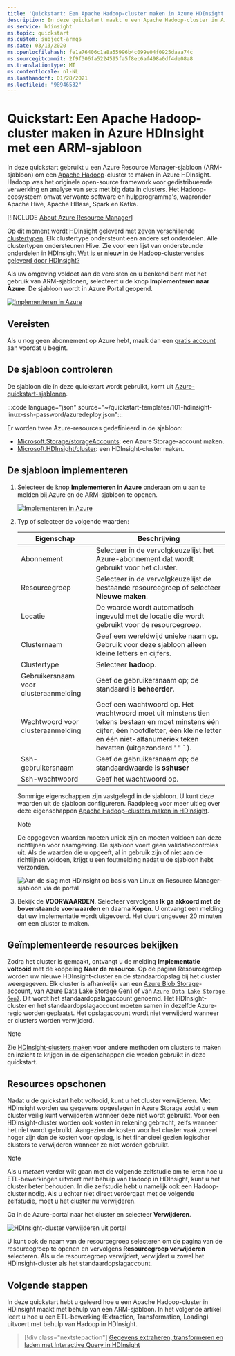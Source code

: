 ```yaml
---
title: 'Quickstart: Een Apache Hadoop-cluster maken in Azure HDInsight met Resource Manager-sjabloon'
description: In deze quickstart maakt u een Apache Hadoop-cluster in Azure HDInsight met Resource Manager-sjabloon
ms.service: hdinsight
ms.topic: quickstart
ms.custom: subject-armqs
ms.date: 03/13/2020
ms.openlocfilehash: fe1a76406c1a8a55996b4c099e04f0925daaa74c
ms.sourcegitcommit: 2f9f306fa5224595fa5f8ec6af498a0df4de08a8
ms.translationtype: MT
ms.contentlocale: nl-NL
ms.lasthandoff: 01/28/2021
ms.locfileid: "98946532"
---
```

# <a name="quickstart-create-apache-hadoop-cluster-in-azure-hdinsight-using-arm-template"></a>Quickstart: Een Apache Hadoop-cluster maken in Azure HDInsight met een ARM-sjabloon

In deze quickstart gebruikt u een Azure Resource Manager-sjabloon (ARM-sjabloon) om een [Apache Hadoop](./apache-hadoop-introduction.md)-cluster te maken in Azure HDInsight. Hadoop was het originele open-source framework voor gedistribueerde verwerking en analyse van sets met big data in clusters. Het Hadoop-ecosysteem omvat verwante software en hulpprogramma's, waaronder Apache Hive, Apache HBase, Spark en Kafka.

[!INCLUDE [About Azure Resource Manager](../../../includes/resource-manager-quickstart-introduction.md)]
  
Op dit moment wordt HDInsight geleverd met [zeven verschillende clustertypen](../hdinsight-overview.md#cluster-types-in-hdinsight). Elk clustertype ondersteunt een andere set onderdelen. Alle clustertypen ondersteunen Hive. Zie voor een lijst van ondersteunde onderdelen in HDInsight [Wat is er nieuw in de Hadoop-clusterversies geleverd door HDInsight?](../hdinsight-component-versioning.md)  

Als uw omgeving voldoet aan de vereisten en u benkend bent met het gebruik van ARM-sjablonen, selecteert u de knop **Implementeren naar Azure**. De sjabloon wordt in Azure Portal geopend.

[![Implementeren in Azure](../../media/template-deployments/deploy-to-azure.svg)](https://portal.azure.com/#create/Microsoft.Template/uri/https%3A%2F%2Fraw.githubusercontent.com%2FAzure%2Fazure-quickstart-templates%2Fmaster%2F101-hdinsight-linux-ssh-password%2Fazuredeploy.json)

## <a name="prerequisites"></a>Vereisten

Als u nog geen abonnement op Azure hebt, maak dan een [gratis account](https://azure.microsoft.com/free/?WT.mc_id=A261C142F) aan voordat u begint.

## <a name="review-the-template"></a>De sjabloon controleren

De sjabloon die in deze quickstart wordt gebruikt, komt uit [Azure-quickstart-sjablonen](https://azure.microsoft.com/resources/templates/101-hdinsight-linux-ssh-password/).

:::code language="json" source="~/quickstart-templates/101-hdinsight-linux-ssh-password/azuredeploy.json":::

Er worden twee Azure-resources gedefinieerd in de sjabloon:

* [Microsoft.Storage/storageAccounts](/azure/templates/microsoft.storage/storageaccounts): een Azure Storage-account maken.
* [Microsoft.HDInsight/cluster](/azure/templates/microsoft.hdinsight/clusters): een HDInsight-cluster maken.

## <a name="deploy-the-template"></a>De sjabloon implementeren

1. Selecteer de knop **Implementeren in Azure** onderaan om u aan te melden bij Azure en de ARM-sjabloon te openen.

    [![Implementeren in Azure](../../media/template-deployments/deploy-to-azure.svg)](https://portal.azure.com/#create/Microsoft.Template/uri/https%3A%2F%2Fraw.githubusercontent.com%2FAzure%2Fazure-quickstart-templates%2Fmaster%2F101-hdinsight-linux-ssh-password%2Fazuredeploy.json)

1. Typ of selecteer de volgende waarden:

    |Eigenschap  |Beschrijving  |
    |---------|---------|
    |Abonnement|Selecteer in de vervolgkeuzelijst het Azure-abonnement dat wordt gebruikt voor het cluster.|
    |Resourcegroep|Selecteer in de vervolgkeuzelijst de bestaande resourcegroep of selecteer **Nieuwe maken**.|
    |Locatie|De waarde wordt automatisch ingevuld met de locatie die wordt gebruikt voor de resourcegroep.|
    |Clusternaam|Geef een wereldwijd unieke naam op. Gebruik voor deze sjabloon alleen kleine letters en cijfers.|
    |Clustertype | Selecteer **hadoop**. |
    |Gebruikersnaam voor clusteraanmelding|Geef de gebruikersnaam op; de standaard is **beheerder**.|
    |Wachtwoord voor clusteraanmelding|Geef een wachtwoord op. Het wachtwoord moet uit minstens tien tekens bestaan en moet minstens één cijfer, één hoofdletter, één kleine letter en één niet-alfanumeriek teken bevatten (uitgezonderd ' " ` ). |
    |Ssh-gebruikersnaam|Geef de gebruikersnaam op; de standaardwaarde is **sshuser**|
    |Ssh-wachtwoord|Geef het wachtwoord op.|

    Sommige eigenschappen zijn vastgelegd in de sjabloon.  U kunt deze waarden uit de sjabloon configureren. Raadpleeg voor meer uitleg over deze eigenschappen [Apache Hadoop-clusters maken in HDInsight](../hdinsight-hadoop-provision-linux-clusters.md).

    > [!NOTE]  
    > De opgegeven waarden moeten uniek zijn en moeten voldoen aan deze richtlijnen voor naamgeving. De sjabloon voert geen validatiecontroles uit. Als de waarden die u opgeeft, al in gebruik zijn of niet aan de richtlijnen voldoen, krijgt u een foutmelding nadat u de sjabloon hebt verzonden.  

    ![Aan de slag met HDInsight op basis van Linux en Resource Manager-sjabloon via de portal](./media/apache-hadoop-linux-tutorial-get-started/hdinsight-linux-get-started-arm-template-on-portal.png "Hadoop-cluster in HDInsight implementeren met behulp van de Azure-portal en een resourcegroepsbeheerdersjabloon")

1. Bekijk de **VOORWAARDEN**. Selecteer vervolgens **Ik ga akkoord met de bovenstaande voorwaarden** en daarna **Kopen**. U ontvangt een melding dat uw implementatie wordt uitgevoerd. Het duurt ongeveer 20 minuten om een cluster te maken.

## <a name="review-deployed-resources"></a>Geïmplementeerde resources bekijken

Zodra het cluster is gemaakt, ontvangt u de melding **Implementatie voltooid** met de koppeling **Naar de resource**. Op de pagina Resourcegroep worden uw nieuwe HDInsight-cluster en de standaardopslag bij het cluster weergegeven. Elk cluster is afhankelijk van een [Azure Blob Storage](../hdinsight-hadoop-use-blob-storage.md)-account, van [Azure Data Lake Storage Gen1](../hdinsight-hadoop-use-data-lake-storage-gen1.md) of van [`Azure Data Lake Storage Gen2`](../hdinsight-hadoop-use-data-lake-storage-gen2.md). Dit wordt het standaardopslagaccount genoemd. Het HDInsight-cluster en het standaardopslagaccount moeten samen in dezelfde Azure-regio worden geplaatst. Het opslagaccount wordt niet verwijderd wanneer er clusters worden verwijderd.

> [!NOTE]  
> Zie [HDInsight-clusters maken](../hdinsight-hadoop-provision-linux-clusters.md) voor andere methoden om clusters te maken en inzicht te krijgen in de eigenschappen die worden gebruikt in deze quickstart.

## <a name="clean-up-resources"></a>Resources opschonen

Nadat u de quickstart hebt voltooid, kunt u het cluster verwijderen. Met HDInsight worden uw gegevens opgeslagen in Azure Storage zodat u een cluster veilig kunt verwijderen wanneer deze niet wordt gebruikt. Voor een HDInsight-cluster worden ook kosten in rekening gebracht, zelfs wanneer het niet wordt gebruikt. Aangezien de kosten voor het cluster vaak zoveel hoger zijn dan de kosten voor opslag, is het financieel gezien logischer clusters te verwijderen wanneer ze niet worden gebruikt.

> [!NOTE]  
> Als u *meteen* verder wilt gaan met de volgende zelfstudie om te leren hoe u ETL-bewerkingen uitvoert met behulp van Hadoop in HDInsight, kunt u het cluster beter behouden. In die zelfstudie hebt u namelijk ook een Hadoop-cluster nodig. Als u echter niet direct verdergaat met de volgende zelfstudie, moet u het cluster nu verwijderen.

Ga in de Azure-portal naar het cluster en selecteer **Verwijderen**.

![HDInsight-cluster verwijderen uit portal](./media/apache-hadoop-linux-tutorial-get-started/hdinsight-delete-cluster.png "HDInsight-cluster verwijderen uit portal")

U kunt ook de naam van de resourcegroep selecteren om de pagina van de resourcegroep te openen en vervolgens **Resourcegroep verwijderen** selecteren. Als u de resourcegroep verwijdert, verwijdert u zowel het HDInsight-cluster als het standaardopslagaccount.

## <a name="next-steps"></a>Volgende stappen

In deze quickstart hebt u geleerd hoe u een Apache Hadoop-cluster in HDInsight maakt met behulp van een ARM-sjabloon. In het volgende artikel leert u hoe u een ETL-bewerking (Extraction, Transformation, Loading) uitvoert met behulp van Hadoop in HDInsight.

> [!div class="nextstepaction"]
> [Gegevens extraheren, transformeren en laden met Interactive Query in HDInsight](../interactive-query/interactive-query-tutorial-analyze-flight-data.md)
